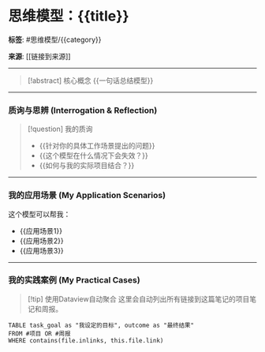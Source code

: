 # 思维模型：{{title}}

**标签**: #思维模型/{{category}}

**来源**: [[链接到来源]]

---

> [!abstract] 核心概念
> {{一句话总结模型}}

---

### 质询与思辨 (Interrogation & Reflection)

>[!question] 我的质询
>- {{针对你的具体工作场景提出的问题}}
>- {{这个模型在什么情况下会失效？}}
>- {{如何与我的实际项目结合？}}

---

### 我的应用场景 (My Application Scenarios)

这个模型可以帮我：
- {{应用场景1}}
- {{应用场景2}}
- {{应用场景3}}

---

### 我的实践案例 (My Practical Cases)

> [!tip] 使用Dataview自动聚合
> 这里会自动列出所有链接到这篇笔记的项目笔记和周报。

```dataview
TABLE task_goal as "我设定的目标", outcome as "最终结果"
FROM #项目 OR #周报 
WHERE contains(file.inlinks, this.file.link)
```